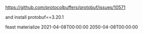 https://github.com/protocolbuffers/protobuf/issues/10571

and install protobuf==3.20.1


feast materialize 2021-04-08T00:00:00 2050-04-08T00:00:00